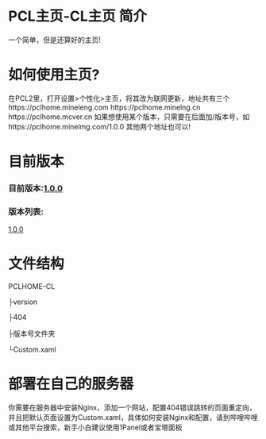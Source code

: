 # PCL主页-CL主页 简介
<p>一个简单，但是还算好的主页!</p>

<h1>如何使用主页?</h1>
<p>在PCL2里，打开设置>个性化>主页，将其改为联网更新，地址共有三个
https://pclhome.mineleng.com
https://pclhome.minelng.cn
https://pclhome.mcver.cn
如果想使用某个版本，只需要在后面加/版本号，如
https://pclhome.minelmg.com/1.0.0
其他两个地址也可以!<p>

<h1>目前版本</h1>
<h3>目前版本:<a href="https://github.com/mineleng/PCLHOME_CL-HOME/blob/8e0060ede2fdac5287af5e3829c880b0c697f523/Custom.xaml" rel="noopener noreferrer">1.0.0</a></h3>
<h3>版本列表:</h3>
<a href="/https://github.com/mineleng/PCLHOME_CL-HOME/blob/8e0060ede2fdac5287af5e3829c880b0c697f523/1.0.0/Custom.xaml" target="_blank" rel="noopener noreferrer">1.0.0</a>

<h1>文件结构</h1>
<p>PCLHOME-CL</p>
<p> ├version</p>
<p> ├404</p>
<p> ├版本号文件夹</p>
<p> └Custom.xaml</p>

<h1>部署在自己的服务器</h1>
<p>你需要在服务器中安装Nginx，添加一个网站，配置404错误跳转的页面重定向，并且把默认页面设置为Custom.xaml，具体如何安装Nginx和配置，请到哔哩哔哩或其他平台搜索，新手小白建议使用1Panel或者宝塔面板</p>
